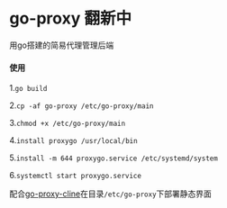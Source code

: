 # go-proxy 翻新中
用go搭建的简易代理管理后端


#### 使用
1.`go build`

2.`cp -af go-proxy /etc/go-proxy/main`

3.`chmod +x /etc/go-proxy/main`

4.`install proxygo /usr/local/bin`

5.`install -m 644 proxygo.service /etc/systemd/system`

6.`systemctl start proxygo.service`


配合[go-proxy-cline](https://github.com/MitsukiNIBAN/go-proxy-client)在目录`/etc/go-proxy`下部署静态界面